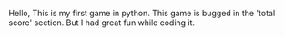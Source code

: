 Hello, This is my first game in python. 
This game is bugged in the 'total score' section. But I had great fun while coding it.
